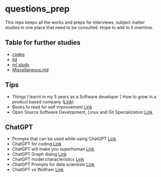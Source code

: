 # questions_prep
This repo keeps all the works and preps for interviews, subject matter studies in one place that need to be consulted. Hope to add to it overtime.

## Table for further studies 
* [codes](/codes)
* [lld](/lld)
* [ml study](/ml_study)
* [Miscellaneous.md](/miscellaneous.md)

## Tips
* Things I learnt in my 5 years as a Software developer | How to grow in a product based company   ([Link](https://www.youtube.com/watch?v=h3jerGCbVM8))
* Books to read for self improvement [Link](https://www.linkedin.com/posts/vineet-chirania_startup-innovation-sales-activity-7017810660335988736-16d3)
* Open Source Software Development, Linux and Git Specialization [Link](https://www.coursera.org/specializations/oss-development-linux-git)


## ChatGPT 
* Prompts that can be used while using ChatGPT [Link](https://www.linkedin.com/feed/update/urn:li:activity:7017720010013896704?utm_source=share&utm_medium=member_desktop)
* ChatGPT for coding [Link](https://twitter.com/svpino/status/1611357154514186241)
* ChatGPT will make you superhuman [Link](https://www.linkedin.com/posts/a-banks_a-crash-course-on-chatgpt-for-beginners-ugcPost-7018213154283216896-sa-G)
* ChatGPT Graph dialog [Link](https://www.linkedin.com/posts/themistoklis-spanoudis_a-short-dialogue-with-chatgpt-about-graphs-ugcPost-7017981431805030400-tU7K)
* ChatGPT model characteristics [Link](https://www.linkedin.com/posts/chatgpt-discussions_gpt3-ai-energy-activity-7018121722214158336-vK_o)
* ChatGPT Prompts for data scientists [Link](https://www.linkedin.com/feed/update/urn:li:activity:7018646701481594881)
* ChatGPT vs Wolfram [Link](https://www.linkedin.com/posts/aleksagordic_wolframalpha-as-the-way-to-bring-computational-activity-7018938889675382784-GIPG)